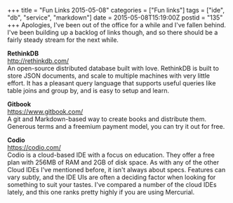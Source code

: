 +++
title = "Fun Links 2015-05-08"
categories = ["Fun links"]
tags = ["ide", "db", "service", "markdown"]
date = 2015-05-08T15:19:00Z
postid = "135"
+++
Apologies, I've been out of the office for a while and I've fallen behind. I've been building up a backlog of links though, and so there should be a fairly steady stream for the next while.

**RethinkDB**  
http://rethinkdb.com/  
An open-source distributed database built with love. RethinkDB is built to store JSON documents, and scale to multiple machines with very little effort. It has a pleasant query language that supports useful queries like table joins and group by, and is easy to setup and learn.

**Gitbook**  
https://www.gitbook.com/  
A git and Markdown-based way to create books and distribute them. Generous terms and a freemium payment model, you can try it out for free.

**Codio**  
https://codio.com/  
Codio is a cloud-based IDE with a focus on education. They offer a free plan with 256MB of RAM and 2GB of disk space. As with any of the other Cloud IDEs I've mentioned before, it isn't always about specs. Features can vary subtly, and the IDE UIs are often a deciding factor when looking for something to suit your tastes. I've compared a number of the cloud IDEs lately, and this one ranks pretty highly if you are using Mercurial.